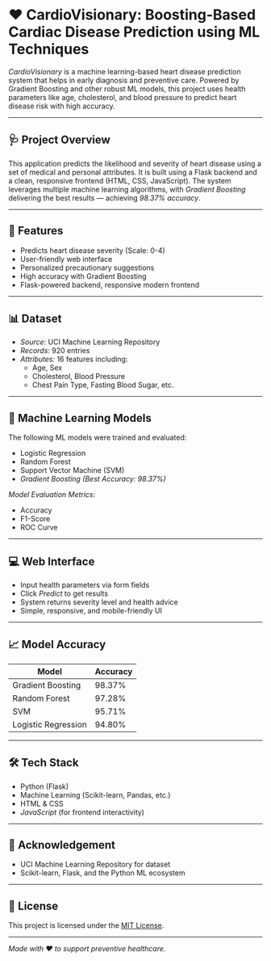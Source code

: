 # ❤ CardioVisionary: Boosting-Based Cardiac Disease Prediction using ML Techniques

*CardioVisionary* is a machine learning-based heart disease prediction system that helps in early diagnosis and preventive care. Powered by Gradient Boosting and other robust ML models, this project uses health parameters like age, cholesterol, and blood pressure to predict heart disease risk with high accuracy.

---

## 🩺 Project Overview

This application predicts the likelihood and severity of heart disease using a set of medical and personal attributes. It is built using a Flask backend and a clean, responsive frontend (HTML, CSS, JavaScript). The system leverages multiple machine learning algorithms, with *Gradient Boosting* delivering the best results — achieving *98.37% accuracy*.

---

## 📌 Features

- Predicts heart disease severity (Scale: 0-4)
- User-friendly web interface
- Personalized precautionary suggestions
- High accuracy with Gradient Boosting
- Flask-powered backend, responsive modern frontend

---

## 📊 Dataset

- *Source:* UCI Machine Learning Repository  
- *Records:* 920 entries  
- *Attributes:* 16 features including:
  - Age, Sex
  - Cholesterol, Blood Pressure
  - Chest Pain Type, Fasting Blood Sugar, etc.

---

## 🧠 Machine Learning Models

The following ML models were trained and evaluated:
- Logistic Regression  
- Random Forest  
- Support Vector Machine (SVM)  
- *Gradient Boosting (Best Accuracy: 98.37%)*

*Model Evaluation Metrics:*  
- Accuracy  
- F1-Score  
- ROC Curve  

---

## 💻 Web Interface

- Input health parameters via form fields  
- Click *Predict* to get results  
- System returns severity level and health advice  
- Simple, responsive, and mobile-friendly UI

---

## 📈 Model Accuracy

| Model                 | Accuracy  |
|----------------------|-----------|
| Gradient Boosting     | 98.37%    |
| Random Forest         | 97.28%    |
| SVM                   | 95.71%    |
| Logistic Regression   | 94.80%    |

---

## 🛠 Tech Stack
- Python (Flask)
- Machine Learning (Scikit-learn, Pandas, etc.)
- HTML & CSS
- *JavaScript* (for frontend interactivity)

---

## 🙌 Acknowledgement

- UCI Machine Learning Repository for dataset  
- Scikit-learn, Flask, and the Python ML ecosystem  

---
## 📜 License
This project is licensed under the [MIT License](./LICENSE).

----

*Made with ❤ to support preventive healthcare.*
